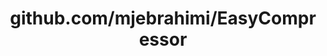 ---
layout: post
title: github.com/mjebrahimi/EasyCompressor
categories: link
tags: [انگلیسی, گیت‌هاب, برنامه‌نویسی]
---